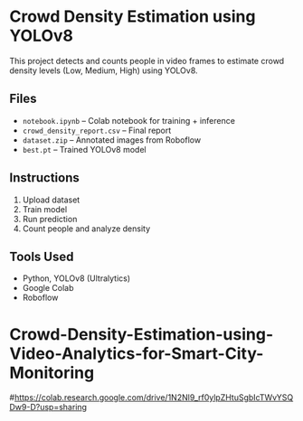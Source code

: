 # Crowd Density Estimation using YOLOv8

This project detects and counts people in video frames to estimate crowd density levels (Low, Medium, High) using YOLOv8.

## Files
- `notebook.ipynb` – Colab notebook for training + inference
- `crowd_density_report.csv` – Final report
- `dataset.zip` – Annotated images from Roboflow
- `best.pt` – Trained YOLOv8 model

## Instructions
1. Upload dataset
2. Train model
3. Run prediction
4. Count people and analyze density

## Tools Used
- Python, YOLOv8 (Ultralytics)
- Google Colab
- Roboflow


# Crowd-Density-Estimation-using-Video-Analytics-for-Smart-City-Monitoring
#https://colab.research.google.com/drive/1N2Nl9_rf0ylpZHtuSgbIcTWvYSQDw9-D?usp=sharing
